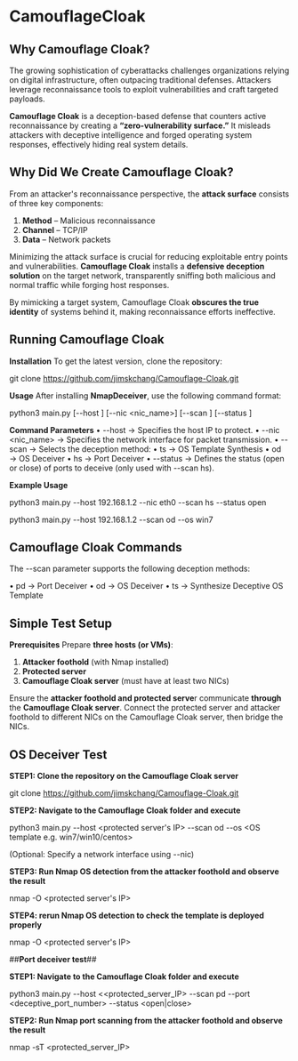 # CamouflageCloak
## **Why Camouflage Cloak?**

The growing sophistication of cyberattacks challenges organizations relying on digital infrastructure, often outpacing traditional defenses. Attackers leverage reconnaissance tools to exploit vulnerabilities and craft targeted payloads. 

**Camouflage Cloak** is a deception-based defense that counters active reconnaissance by creating a **“zero-vulnerability surface.”** It misleads attackers with deceptive intelligence and forged operating system responses, effectively hiding real system details.

## **Why Did We Create Camouflage Cloak?**  

From an attacker's reconnaissance perspective, the **attack surface** consists of three key components:  

1. **Method** – Malicious reconnaissance  
2. **Channel** – TCP/IP  
3. **Data** – Network packets  

Minimizing the attack surface is crucial for reducing exploitable entry points and vulnerabilities. **Camouflage Cloak** installs a **defensive deception solution** on the target network, transparently sniffing both malicious and normal traffic while forging host responses.

By mimicking a target system, Camouflage Cloak **obscures the true identity** of systems behind it, making reconnaissance efforts ineffective.
 

## **Running Camouflage Cloak**
**Installation**
To get the latest version, clone the repository:

git clone https://github.com/jimskchang/Camouflage-Cloak.git

**Usage**
After installing **NmapDeceiver**, use the following command format:

python3 main.py [--host <IP>] [--nic <nic_name>] [--scan <deceiver>] [--status <status>]

**Command Parameters**
•	--host <IP> → Specifies the host IP to protect.
•	--nic <nic_name> → Specifies the network interface for packet transmission.
•	--scan <deceiver> → Selects the deception method:
	  •	ts → OS Template Synthesis
	  •	od → OS Deceiver
	  •	hs → Port Deceiver
•	--status <status> → Defines the status (open or close) of ports to deceive (only used with --scan hs).

**Example Usage**

python3 main.py --host 192.168.1.2 --nic eth0 --scan hs --status open

python3 main.py --host 192.168.1.2 --scan od --os win7

## **Camouflage Cloak Commands**
The --scan parameter supports the following deception methods:

•	pd → Port Deceiver
•	od → OS Deceiver
•	ts → Synthesize Deceptive OS Template

## **Simple Test Setup**
**Prerequisites**
Prepare **three hosts (or VMs)**:
1.	**Attacker foothold** (with Nmap installed)
2.	**Protected server**
3.	**Camouflage Cloak server** (must have at least two NICs)

Ensure the **attacker foothold and protected serve**r communicate **through** the **Camouflage Cloak server**. Connect the protected server and attacker foothold to different NICs on the Camouflage Cloak server, then bridge the NICs.

## **OS Deceiver Test**
**STEP1: Clone the repository on the Camouflage Cloak server**

git clone https://github.com/jimskchang/Camouflage-Cloak.git

**STEP2: Navigate to the Camouflage Cloak folder and execute**

python3 main.py --host <protected server's IP> --scan od --os <OS template e.g. win7/win10/centos>

(Optional: Specify a network interface using --nic)

**STEP3: Run Nmap OS detection from the attacker foothold and observe the result**

nmap -O <protected server's IP>

**STEP4: rerun Nmap OS detection to check the template is deployed properly**

nmap -O <protected server's IP>

##**Port deceiver test**##

**STEP1: Navigate to the Camouflage Cloak folder and execute**

python3 main.py --host <<protected_server_IP> --scan pd --port <deceptive_port_number> --status <open|close>

**STEP2: Run Nmap port scanning from the attacker foothold and observe the result**

nmap -sT <protected_server_IP>





